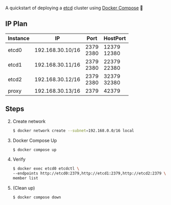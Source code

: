 A quickstart of deploying a [etcd](https://etcd.io/) cluster using [Docker Compose](https://docs.docker.com/compose/) :whale2:

## IP Plan

| Instance | IP               | Port           | HostPort         |
| -------- | ---------------- | -------------- | ---------------- |
| etcd0    | 192.168.30.10/16 | 2379<br />2380 | 12379<br />12380 |
| etcd1    | 192.168.30.11/16 | 2379<br />2380 | 22379<br />22380 |
| etcd2    | 192.168.30.12/16 | 2379<br />2380 | 32379<br />32380 |
| proxy    | 192.168.30.13/16 | 2379           | 42379            |

## Steps

2. Create network

   ```bash
   $ docker network create --subnet=192.168.0.0/16 local
   ```

3. Docker Compose Up

   ```bash
   $ docker compose up
   ```

4. Verify

   ```bash
   $ docker exec etcd0 etcdctl \
   --endpoints http://etcd0:2379,http://etcd1:2379,http://etcd2:2379 \
   member list
   ```
   
8. (Clean up)

   ```bash
   $ docker compose down
   ```
   
   
   
   

